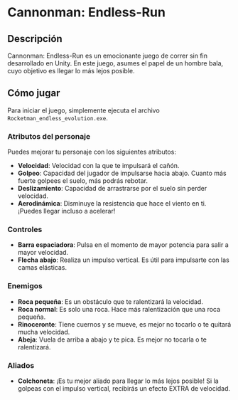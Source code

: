# Cannonman: Endless-Run

## Descripción
Cannonman: Endless-Run es un emocionante juego de correr sin fin desarrollado en Unity. En este juego, asumes el papel de un hombre bala, cuyo objetivo es llegar lo más lejos posible.

## Cómo jugar
Para iniciar el juego, simplemente ejecuta el archivo `Rocketman_endless_evolution.exe`.

### Atributos del personaje
Puedes mejorar tu personaje con los siguientes atributos:
- **Velocidad**: Velocidad con la que te impulsará el cañón.
- **Golpeo**: Capacidad del jugador de impulsarse hacia abajo. Cuanto más fuerte golpees el suelo, más podrás rebotar.
- **Deslizamiento**: Capacidad de arrastrarse por el suelo sin perder velocidad.
- **Aerodinámica**: Disminuye la resistencia que hace el viento en ti. ¡Puedes llegar incluso a acelerar!

### Controles
- **Barra espaciadora**: Pulsa en el momento de mayor potencia para salir a mayor velocidad.
- **Flecha abajo**: Realiza un impulso vertical. Es útil para impulsarte con las camas elásticas.

### Enemigos
- **Roca pequeña**: Es un obstáculo que te ralentizará la velocidad.
- **Roca normal**: Es solo una roca. Hace más ralentización que una roca pequeña.
- **Rinoceronte**: Tiene cuernos y se mueve, es mejor no tocarlo o te quitará mucha velocidad.
- **Abeja**: Vuela de arriba a abajo y te pica. Es mejor no tocarla o te ralentizará.

### Aliados
- **Colchoneta**: ¡Es tu mejor aliado para llegar lo más lejos posible! Si la golpeas con el impulso vertical, recibirás un efecto EXTRA de velocidad.

